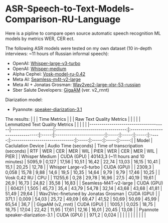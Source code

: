 # ASR-Speech-to-Text-Models-Comparison-RU-Language
Here is a pipline to compare open source automatic speech recognition ML models by metrics WER, CER ect.

The following ASR models were tested on my own dataset (10 in-depth interviews: ~11 hours of Russian informal speech):
- OpenAI: [Whisper-large-v3-turbo](https://huggingface.co/openai/whisper-large-v3-turbo)
- OpenAI: [Whisper-medium](https://huggingface.co/openai/whisper-medium)
- Alpha Cephei: [Vosk-model-ru-0.42](https://alphacephei.com/vosk)
- Meta AI: [Seamless-m4t-v2-large](https://huggingface.co/facebook/seamless-m4t-v2-large)
- Meta AI + Jonatas Grosman: [Wav2vec2-large-xlsr-53-russian](https://huggingface.co/jonatasgrosman/wav2vec2-large-xlsr-53-russian)
- Sber Salute Developers: [GigaAM](https://github.com/salute-developers/GigaAM) (ver. v2_rnnt)

Diarization model: 
- Pyannote: [speaker-diarization-3.1](https://huggingface.co/pyannote/speaker-diarization-3.1)

The results:
|                                      |                     |             Time Metrics            |                                  |       | Raw Text Quality Metrics |       |       |       |       | Lemmatized Text Quality Metrics |       |       |       |       |
|--------------------------------------|---------------------|:-----------------------------------:|:--------------------------------:|:-----:|:------------------------:|:-----:|:-----:|:-----:|:-----:|:-------------------------------:|:-----:|:-----:|:-----:|:-----:|
| Model                                | Caclulation Device  |         Audio Time (seconds)        | Time of transcripation (seconds) |  RTF  |            WER           |  CER  |  MER  |  WIL  |  PIER |               WER               |  CER  |  MER  |  WIL  |  PIER |
| Whisper Medium                       | CUDA (GPU)          | 40143,3  (~11 hours and 10 minutes) |                           5095,9 | 0,127 |                    17,56 | 10,51 | 16,42 | 22,74 | 13,03 |                           16,15 | 10,41 |  15,1 | 20,25 | 12,78 |
| Whisper Large-v3-turbo               | CUDA (GPU)          |                                     |                           2309,3 | 0,058 |                    15,78 |  9,88 |  14,6 |  19,5 | 10,35 |                           14,64 |  9,79 |  9,79 | 17,46 | 10,25 |
| Vosk 0,42 RU                         | CPU                 |                                     |                          11255,6 |  0,28 |                    29,78 | 16,96 |  27,5 | 40,19 | 19,61 |                            26,9 | 16,73 | 24,82 | 35,58 | 16,83 |
| Seamless-M4T-v2-large                | CUDA (GPU)          |                                     |                            60421 | 1,505 |                    45,73 |  35,4 | 43,79 | 54,78 | 32,14 |                           43,68 | 43,68 | 41,81 | 51,49 | 29,64 |
| Wav2Vec-finetuned by Jonatas Grosman | CUDA (GPU)          |                                     |                            371,1 | 0,009 |                    54,03 | 25,72 | 49,09 | 69,47 | 41,52 |                           50,69 | 50,69 | 45,99 | 65,54 |  36,7 |
| GigaAM (v2_rnnt)                     | CUDA (GPU)          |                                     |                           1005,1 | 0,025 |                    18,75 | 18,75 | 17,04 | 22,42 | 11,95 |                           17,61 | 12,16 | 16,01 | 20,45 | 13,08 |
| Pyannote speaker-diarization-3.1     | CUDA (GPU)          |                                     |                            971,2 | 0,024 |                          |       |       |       |       |                                 |       |       |       |       |						

